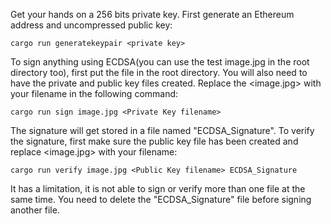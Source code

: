 Get your hands on a 256 bits private key.
First generate an Ethereum address and uncompressed public key:
```
cargo run generatekeypair <private key>
```
To sign anything using ECDSA(you can use the test image.jpg in the root directory too), first put the file in the root directory. You will also need to have the private and public key files created. Replace the <image.jpg> with your filename in the following command:
```
cargo run sign image.jpg <Private Key filename>
```
The signature will get stored in a file named "ECDSA_Signature".
To verify the signature, first make sure the public key file has been created and replace <image.jpg> with your filename:
```
cargo run verify image.jpg <Public Key filename> ECDSA_Signature
```
It has a limitation, it is not able to sign or verify more than one file at the same time. You need to delete the "ECDSA_Signature" file before signing another file.
